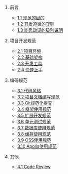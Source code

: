 1. 前言
    * [1.1 规范的目的](zh-cn/README.md)
    * [1.2 开发遵循的守则](zh-cn/rules.md)
    * [1.3 能愿动词的级别说明](zh-cn/illustrations.md)

2. 项目开发规范
    * [2.1 项目环境](zh-cn/base/environment.md)
    * [2.2 基础架构](zh-cn/base/framework.md)
    * [2.3 开发工具](zh-cn/base/tools.md)
    * [2.4 快速上手](zh-cn/base/quick-start.md)


3. 编码规范
    * [3.1 代码风格](zh-cn/standard/code-style.md)
    * [3.2 项目文档编写规范](zh-cn/standard/document.md)
    * [3.3 Git规范化提交](zh-cn/standard/git.md)
    * [3.4 框架使用规范](zh-cn/standard/framework-guide.md)
    * [3.5 扩展开发规范](zh-cn/standard/plugin-guide.md)
    * [3.6 单元测试规范](zh-cn/standard/unit-test-guide.md)
    * [3.7 数据库使用规范](zh-cn/standard/mysql.md)
    * [3.8 缓存使用规范](zh-cn/standard/cache.md)
    * [3.9 OSS使用规范](zh-cn/standard/oss.md)
    * [3.10 Apollo使用规范](zh-cn/standard/apollo.md)


4. 其他
    * [4.1 Code Review](zh-cn/code-review.md)
